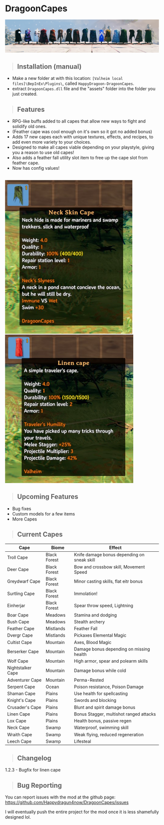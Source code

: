 # <b>DragoonCapes</b>  
<img src="https://github.com/Happydragun4now/DragoonCapes/blob/main/17Capes.jpg?raw=true"/>

>## Installation (manual)
- Make a new folder at with this location: `[Valheim local files]\BepInEx\Plugins\`, called `HappyDragoon-DragoonCapes`.
- extract `DragoonCapes.dll` file and the "assets" folder into the folder you just created.

>## Features
- RPG-like buffs added to all capes that allow new ways to fight and solidify old ones.
- (Feather cape was cool enough on it's own so it got no added bonus)
- Adds 17 new capes each with unique textures, effects, and recipes, to add even more variety to your choices.
- Designed to make all capes viable depending on your playstyle, giving you a reason to use old capes!
- Also adds a feather fall utility slot item to free up the cape slot from feather cape.
- Now has config values!
<br>
<img src="https://github.com/Happydragun4now/DragoonCapes/blob/main/DragoonCapes1.jpg?raw=true"/>
<img src="https://github.com/Happydragun4now/DragoonCapes/blob/main/DragoonCapes2.jpg?raw=true"/>

>## Upcoming Features
- Bug fixes
- Custom models for a few items
- More Capes

>## Current Capes
| Cape              | Biome        | Effect                                     |
| ----------------- | ------------ | -------------------------------------------|
| Troll Cape        | Black Forest | Knife damage bonus depending on sneak skill|
| Deer Cape         | Black Forest | Bow and crossbow skill, Movement Speed     |
| Greydwarf Cape    | Black Forest | Minor casting skills, flat eitr bonus      |
| Surtling Cape     | Black Forest | Immolation!                                |
| Einherjar         | Black Forest | Spear throw speed, Lightning               |
| Boar Cape         | Meadows      | Stamina and dodging                        |
| Bush Cape         | Meadows      | Stealth archery                            |
| Feather Cape      | Mistlands    | Feather Fall                               |
| Dvergr Cape       | Mistlands    | Pickaxes Elemental Magic                   |
| Cultist Cape      | Mountain     | Axes, Blood Magic                          |
| Berserker Cape    | Mountain     | Damage bonus depending on missing health   |
| Wolf Cape         | Mountain     | High armor, spear and polearm skills       |
| Nightstalker Cape | Mountain     | Damage bonus while cold                    |
| Adventurer Cape   | Mountain     | Perma-Rested                               |
| Serpent Cape      | Ocean        | Poison resistance, Poison Damage           |
| Shaman Cape       | Plains       | Use health for spellcasting                |
| Knight's Cape     | Plains       | Swords and blocking                        |
| Crusader's Cape   | Plains       | Blunt and spirit damage bonus              |
| Linen Cape        | Plains       | Bonus Stagger, multishot ranged attacks    |
| Lox Cape          | Plains       | Health bonus, passive regen                |
| Neck Cape         | Swamp        | Waterproof, swimming skill                 |
| Wraith Cape       | Swamp        | Weak flying, reduced regeneration          |
| Leech Cape        | Swamp        | Lifesteal                                  |

>## Changelog

1.2.3 - Bugfix for linen cape

>## Bug Reporting

You can report issues with the mod at the github page:
https://github.com/Happydragun4now/DragoonCapes/issues

I will eventually push the entire project for the mod once it is less shamefully designed lol.